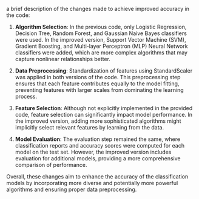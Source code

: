  a brief description of the changes made to achieve improved accuracy in the code:

1. **Algorithm Selection**: In the previous code, only Logistic Regression, Decision Tree, Random Forest, and Gaussian Naive Bayes classifiers were used. In the improved version, Support Vector Machine (SVM), Gradient Boosting, and Multi-layer Perceptron (MLP) Neural Network classifiers were added, which are more complex algorithms that may capture nonlinear relationships better.

2. **Data Preprocessing**: Standardization of features using StandardScaler was applied in both versions of the code. This preprocessing step ensures that each feature contributes equally to the model fitting, preventing features with larger scales from dominating the learning process.

3. **Feature Selection**: Although not explicitly implemented in the provided code, feature selection can significantly impact model performance. In the improved version, adding more sophisticated algorithms might implicitly select relevant features by learning from the data.

4. **Model Evaluation**: The evaluation step remained the same, where classification reports and accuracy scores were computed for each model on the test set. However, the improved version includes evaluation for additional models, providing a more comprehensive comparison of performance.

Overall, these changes aim to enhance the accuracy of the classification models by incorporating more diverse and potentially more powerful algorithms and ensuring proper data preprocessing.

